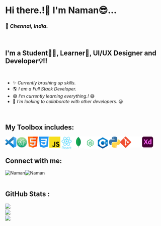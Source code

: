 # Hi there.!👋 I'm Naman😎...

### 📍 _Chennai, India._

<br>

## I'm a Student🧑🏻, Learner📝, UI/UX Designer and Developer💡!!

<br>

- ✨ _Currently brushing up skills._
- 🌎 _I am a Full Stack Developer._
- 😅 _I’m currently learning everything.!_ 😅
- 👯 _I’m looking to collaborate with other developers._ 😀

<br>

## My Toolbox includes:

<img align="left" alt="VS Code" width="35px" src="img/vscode.png" />
<img align="left" alt="Atom" width="35px"src="img/atom.png" />
<img align="left" alt="HTML5" width="35px"src="img/html.png" />
<img align="left" alt="CSS3" width="35px"src="img/css.png" />
<img align="left" alt="JavaScript" width="35px"src="img/js.png" />
<img align="left" alt="ReactJS" width="40px"src="https://raw.githubusercontent.com/devicons/devicon/master/icons/react/react-original-wordmark.svg" />
<img align="left" alt="MongoDB" width="35px"src="img/mongoDb.png" />
<img align="left" alt="NodeJs" width="40px"src="img/nodejs.png" />
<img align="left" alt="C++" width="40px"src="img/cpp.png" />
<img align="left" alt="Python" width="35px"src="img/python.png" />
<img align="left" alt="Git" width="35px"src="img/Git.png" />
<img align="left" alt="GitHub" width="35px"src="img/github.png" />
<img align="left" alt="Adobe Xd" width="35px"src="img/Xd.png" />

<br><br>

## Connect with me:

<a href="www.linkedin.com/in/namanks" target="blank"><img align="left" src="https://img.shields.io/badge/Naman-%230077B5.svg?style=for-the-badge&logo=linkedin&logoColor=white)" alt="Naman"  /></a>

<a href="https://www.instagram.com/_neemo22/" target="blank"><img align="left" src="https://img.shields.io/badge/Naman-%23E4405F.svg?style=for-the-badge&logo=Instagram&logoColor=white" alt="Naman"  /></a>

<br/><br/>
## GitHub Stats :

<img src="https://github-readme-stats.vercel.app/api?username=namanks2201&show_icons=true&theme=radical&hide_border=true" />

<br>

<img src="https://github-readme-streak-stats.herokuapp.com/?user=namanks2201&show_icons=true&theme=dark&hide_border=true&stroke=ffffff&background=121212" />

<br>

<img src="https://activity-graph.herokuapp.com/graph?username=namanks2201&show_icons=true&bg_color=0D1117&color=FA8F78&line=FF5733&point=FFFFFF&hide_border=true" />
